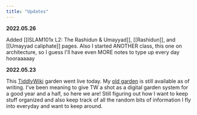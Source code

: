 ```yaml
---
title: "Updates"
---
```

**2022.05.26**

Added [[ISLAM101x L2: The Rashidun & Umayyad]], [[Rashidun]], and [[Umayyad caliphate]] pages. Also I started ANOTHER class, this one on architecture, so I guess I'll have even MORE notes to type up every day hooraaaaay

**2022.05.23**

This [TiddlyWiki](https://tiddlywiki.com/) garden went live today. My [old garden](https://ocean-waves.xyz/thestudy/oldgarden/index.html) is still available as of writing. I've been meaning to give TW a shot as a digital garden system for a good year and a half, so here we are\! Still figuring out how I want to keep stuff organized and also keep track of all the random bits of information I fly into everyday and want to keep around.

